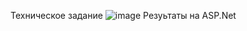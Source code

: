 Техническое задание
![image](https://github.com/user-attachments/assets/bb0c7cdf-ccfa-4aab-bfb4-719bc124b8f9)
Резуьтаты на ASP.Net
